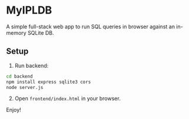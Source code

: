 
# MyIPLDB

A simple full-stack web app to run SQL queries in browser against an in-memory SQLite DB.

## Setup

1. Run backend:

```bash
cd backend
npm install express sqlite3 cors
node server.js
```

2. Open `frontend/index.html` in your browser.

Enjoy!
